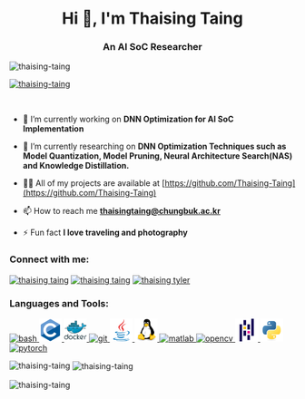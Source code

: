 <h1 align="center">Hi 👋, I'm Thaising Taing</h1>
<h3 align="center">An AI SoC Researcher</h3>

<p align="left"> <img src="https://komarev.com/ghpvc/?username=thaising-taing&label=Profile%20views&color=0e75b6&style=flat" alt="thaising-taing" /> </p>

<p align="left"> <a href="https://github.com/ryo-ma/github-profile-trophy"><img src="https://github-profile-trophy.vercel.app/?username=thaising-taing" alt="thaising-taing" /></a> </p>

<p align="left"> <a href="https://twitter.com/" target="blank"><img src="https://img.shields.io/twitter/follow/?logo=twitter&style=for-the-badge" alt="" /></a> </p>

- 🔭 I’m currently working on **DNN Optimization for AI SoC Implementation**

- 🌱 I’m currently researching on **DNN Optimization Techniques such as Model Quantization, Model Pruning, Neural Architecture Search(NAS) and Knowledge Distillation.**

- 👨‍💻 All of my projects are available at [https://github.com/Thaising-Taing](https://github.com/Thaising-Taing)

- 📫 How to reach me **thaisingtaing@chungbuk.ac.kr**

- ⚡ Fun fact **I love traveling and photography**

<h3 align="left">Connect with me:</h3>
<p align="left">
<a href="https://linkedin.com/in/thaising taing" target="blank"><img align="center" src="https://raw.githubusercontent.com/rahuldkjain/github-profile-readme-generator/master/src/images/icons/Social/linked-in-alt.svg" alt="thaising taing" height="30" width="40" /></a>
<a href="https://fb.com/thaising taing" target="blank"><img align="center" src="https://raw.githubusercontent.com/rahuldkjain/github-profile-readme-generator/master/src/images/icons/Social/facebook.svg" alt="thaising taing" height="30" width="40" /></a>
<a href="https://instagram.com/thaising tyler" target="blank"><img align="center" src="https://raw.githubusercontent.com/rahuldkjain/github-profile-readme-generator/master/src/images/icons/Social/instagram.svg" alt="thaising tyler" height="30" width="40" /></a>
</p>

<h3 align="left">Languages and Tools:</h3>
<p align="left"> <a href="https://www.gnu.org/software/bash/" target="_blank" rel="noreferrer"> <img src="https://www.vectorlogo.zone/logos/gnu_bash/gnu_bash-icon.svg" alt="bash" width="40" height="40"/> </a> <a href="https://www.cprogramming.com/" target="_blank" rel="noreferrer"> <img src="https://raw.githubusercontent.com/devicons/devicon/master/icons/c/c-original.svg" alt="c" width="40" height="40"/> </a> <a href="https://www.docker.com/" target="_blank" rel="noreferrer"> <img src="https://raw.githubusercontent.com/devicons/devicon/master/icons/docker/docker-original-wordmark.svg" alt="docker" width="40" height="40"/> </a> <a href="https://git-scm.com/" target="_blank" rel="noreferrer"> <img src="https://www.vectorlogo.zone/logos/git-scm/git-scm-icon.svg" alt="git" width="40" height="40"/> </a> <a href="https://www.java.com" target="_blank" rel="noreferrer"> <img src="https://raw.githubusercontent.com/devicons/devicon/master/icons/java/java-original.svg" alt="java" width="40" height="40"/> </a> <a href="https://www.linux.org/" target="_blank" rel="noreferrer"> <img src="https://raw.githubusercontent.com/devicons/devicon/master/icons/linux/linux-original.svg" alt="linux" width="40" height="40"/> </a> <a href="https://www.mathworks.com/" target="_blank" rel="noreferrer"> <img src="https://upload.wikimedia.org/wikipedia/commons/2/21/Matlab_Logo.png" alt="matlab" width="40" height="40"/> </a> <a href="https://opencv.org/" target="_blank" rel="noreferrer"> <img src="https://www.vectorlogo.zone/logos/opencv/opencv-icon.svg" alt="opencv" width="40" height="40"/> </a> <a href="https://pandas.pydata.org/" target="_blank" rel="noreferrer"> <img src="https://raw.githubusercontent.com/devicons/devicon/2ae2a900d2f041da66e950e4d48052658d850630/icons/pandas/pandas-original.svg" alt="pandas" width="40" height="40"/> </a> <a href="https://www.python.org" target="_blank" rel="noreferrer"> <img src="https://raw.githubusercontent.com/devicons/devicon/master/icons/python/python-original.svg" alt="python" width="40" height="40"/> </a> <a href="https://pytorch.org/" target="_blank" rel="noreferrer"> <img src="https://www.vectorlogo.zone/logos/pytorch/pytorch-icon.svg" alt="pytorch" width="40" height="40"/> </a> </p>

<p><img align="left" src="https://github-readme-stats.vercel.app/api/top-langs?username=thaising-taing&show_icons=true&locale=en&layout=compact" alt="thaising-taing" /></p>

<p>&nbsp;<img align="center" src="https://github-readme-stats.vercel.app/api?username=thaising-taing&show_icons=true&locale=en" alt="thaising-taing" /></p>

<p><img align="center" src="https://github-readme-streak-stats.herokuapp.com/?user=thaising-taing&" alt="thaising-taing" /></p>
